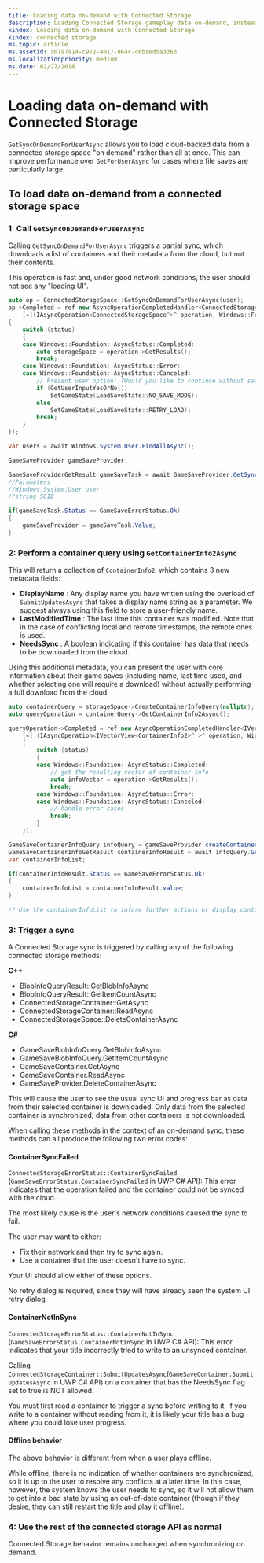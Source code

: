 ```yaml
---
title: Loading data on-demand with Connected Storage
description: Loading Connected Storage gameplay data on-demand, instead of loading all data at once, for large file saves.
kindex: Loading data on-demand with Connected Storage
kindex: connected storage
ms.topic: article
ms.assetid: a0797a14-c972-4017-864c-c6ba0d5a3363
ms.localizationpriority: medium
ms.date: 02/27/2018
---
```


# Loading data on-demand with Connected Storage

`GetSyncOnDemandForUserAsync` allows you to load cloud-backed data from a connected storage space "on demand" rather than all at once.
This can improve performance over `GetForUserAsync` for cases where file saves are particularly large.


## To load data on-demand from a connected storage space


### 1:  Call `GetSyncOnDemandForUserAsync`

Calling `GetSyncOnDemandForUserAsync` triggers a partial sync, which downloads a list of containers and their metadata from the cloud, but not their contents.

This operation is fast and, under good network conditions, the user should not see any "loading UI".

```cpp
auto op = ConnectedStorageSpace::GetSyncOnDemandForUserAsync(user);
op->Completed = ref new AsyncOperationCompletedHandler<ConnectedStorageSpace^>(
    [=](IAsyncOperation<ConnectedStorageSpace^>^ operation, Windows::Foundation::AsyncStatus status)
{
    switch (status)
    {
    case Windows::Foundation::AsyncStatus::Completed:
        auto storageSpace = operation->GetResults();
        break;
    case Windows::Foundation::AsyncStatus::Error:
    case Windows::Foundation::AsyncStatus::Canceled:
        // Present user option: ?Would you like to continue without saving progress??
        if (GetUserInputYesOrNo())
            SetGameState(LoadSaveState::NO_SAVE_MODE);
        else
            SetGameState(LoadSaveState::RETRY_LOAD);
        break;
    }
});
```

```csharp
var users = await Windows.System.User.FindAllAsync();

GameSaveProvider gameSaveProvider;

GameSaveProviderGetResult gameSaveTask = await GameSaveProvider.GetSyncOnDemandForUserAsync(users[0], context.AppConfig.ServiceConfigurationId); 
//Paramaters
//Windows.System.User user
//string SCID

if(gameSaveTask.Status == GameSaveErrorStatus.Ok)
{
    gameSaveProvider = gameSaveTask.Value;
}
```


### 2:  Perform a container query using `GetContainerInfo2Async`

This will return a collection of `ContainerInfo2`, which contains 3 new metadata fields:

- **DisplayName** : Any display name you have written using the overload of `SubmitUpdatesAsync` that takes a display name string as a parameter. We suggest always using this field to store a user-friendly name.
- **LastModifiedTime** : The last time this container was modified. Note that in the case of conflicting local and remote timestamps, the remote ones is used.
- **NeedsSync** : A boolean indicating if this container has data that needs to be downloaded from the cloud.

Using this additional metadata, you can present the user with core information about their game saves (including name, last time used, and whether selecting one will require a download) without actually performing a full download from the cloud.

```cpp
auto containerQuery = storageSpace->CreateContainerInfoQuery(nullptr); //return list of containers in ConnectedStorageSpace
auto queryOperation = containerQuery->GetContainerInfo2Async();

queryOperation->Completed = ref new AsyncOperationCompletedHandler<IVectorView<ContainerInfo2>^ >( 
    [=] (IAsyncOperation<IVectorView<ContainerInfo2>^ >^ operation, Windows::Foundation::AsyncStatus status)
    {
        switch (status)
        {
        case Windows::Foundation::AsyncStatus::Completed:
            // get the resulting vector of container info
            auto infoVector = operation->GetResults();
            break;
        case Windows::Foundation::AsyncStatus::Error:
        case Windows::Foundation::AsyncStatus::Canceled:
            // handle error cases
            break;
        }
    });
```

```csharp
GameSaveContainerInfoQuery infoQuery = gameSaveProvider.createContainerInfoQuery();
GameSaveContainerInfoGetResult containerInfoResult = await infoQuery.GetContainerInfoAsync();
var containerInfoList;

if(containerInfoResult.Status == GameSaveErrorStatus.Ok)
{
    containerInfoList = containerInfoResult.value;
}

// Use the containerInfoList to inform further actions or display container data to user. 
```


### 3:  Trigger a sync

A Connected Storage sync is triggered by calling any of the following connected storage methods:

**C++**

- BlobInfoQueryResult::GetBlobInfoAsync
- BlobInfoQueryResult::GetItemCountAsync
- ConnectedStorageContainer::GetAsync
- ConnectedStorageContainer::ReadAsync
- ConnectedStorageSpace::DeleteContainerAsync

**C#**

- GameSaveBlobInfoQuery.GetBlobInfoAsync
- GameSaveBlobInfoQuery.GetItemCountAsync
- GameSaveContainer.GetAsync
- GameSaveContainer.ReadAsync
- GameSaveProvider.DeleteContainerAsync

This will cause the user to see the usual sync UI and progress bar as data from their selected container is downloaded.
Only data from the selected container is synchronized; data from other containers is not downloaded.

When calling these methods in the context of an on-demand sync, these methods can all produce the following two error codes:


#### ContainerSyncFailed

`ConnectedStorageErrorStatus::ContainerSyncFailed` (`GameSaveErrorStatus.ContainerSyncFailed` in UWP C# API):
This error indicates that the operation failed and the container could not be synced with the cloud.

The most likely cause is the user's network conditions caused the sync to fail.

The user may want to either:
* Fix their network and then try to sync again.
* Use a container that the user doesn't have to sync.

Your UI should allow either of these options.

No retry dialog is required, since they will have already seen the system UI retry dialog.


#### ContainerNotInSync

`ConnectedStorageErrorStatus::ContainerNotInSync` (`GameSaveErrorStatus.ContainerNotInSync` in UWP C# API):
This error indicates that your title incorrectly tried to write to an unsynced container.

Calling `ConnectedStorageContainer::SubmitUpdatesAsync`(`GameSaveContainer.SubmitUpdatesAsync` in UWP C# API) on a container that has the NeedsSync flag set to true is NOT allowed.

You must first read a container to trigger a sync before writing to it.
If you write to a container without reading from it, it is likely your title has a bug where you could lose user progress.


#### Offline behavior

The above behavior is different from when a user plays offline.

While offline, there is no indication of whether containers are synchronized, so it is up to the user to resolve any conflicts at a later time.
In this case, however, the system knows the user needs to sync, so it will not allow them to get into a bad state by using an out-of-date container (though if they desire, they can still restart the title and play it offline).


### 4:  Use the rest of the connected storage API as normal

Connected Storage behavior remains unchanged when synchronizing on demand.

